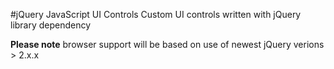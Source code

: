 #jQuery JavaScript UI Controls
Custom UI controls written with jQuery library dependency

**Please note** browser support will be based on use of newest jQuery verions > 2.x.x
